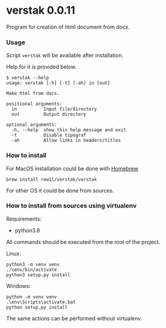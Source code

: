 # verstak 0.0.11
Program for creation of html document from docx.

### Usage
Script `verstak` will be available after installation.

Help for it is provided below. 
```
$ verstak --help
usage: verstak [-h] [-t] [-ah] in [out]

Make html from docx.

positional arguments:
  in          Input file/directory
  out         Output directory

optional arguments:
  -h, --help  show this help message and exit
  -t          Disable tipograf
  -ah         Allow links in headers/titles
```

### How to install
For MacOS installation could be done with [Homebrew](https://brew.sh/)
```shell script
brew install rew1l/verstak/verstak
```
For other OS it could be done from sources.

### How to install from sources using virtualenv

Requirements:
- python3.8

All commands should be executed from the root of the project.

Linux:
```
python3 -m venv venv
./venv/bin/activate
python3 setup.py install
```

Windows:
```
python -m venv venv
.\env\Scripts\activate.bat
python setup.py install
```

The same actions can be performed without virtualenv.
